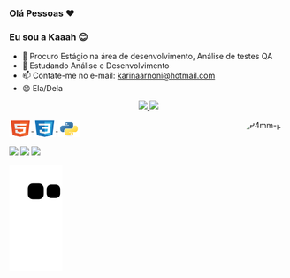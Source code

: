 ### Olá Pessoas ❤
### Eu sou a Kaaah 😊
- 🔭 Procuro Estágio na área de desenvolvimento, Análise de testes QA
- 🌱 Estudando Análise e Desenvolvimento
- 📫 Contate-me no e-mail: karinaarnoni@hotmail.com
- 😄 Ela/Dela
<div align="center">
  <a href="https://github.com/Kah123rina">
  <img height="150em" src="https://github-readme-stats.vercel.app/api?username=Kah123rina&show_icons=true&theme=dracula&include_all_commits=true&count_private=true"/>
  <img height="150em" src="https://github-readme-stats.vercel.app/api/top-langs/?username=Kah123rina&layout=compact&langs_count=7&theme=dracula"/>
</div>
<div style="display: inline_block"><br>
  <img align="center" alt="Kah123rina-HTML" height="30" width="40" src="https://raw.githubusercontent.com/devicons/devicon/master/icons/html5/html5-original.svg">
  <img align="center" alt="Kah123rina-CSS" height="30" width="40" src="https://raw.githubusercontent.com/devicons/devicon/master/icons/css3/css3-original.svg">
  <img align="center" alt="Kah123rina-Python" height="30" width="40" src="https://raw.githubusercontent.com/devicons/devicon/master/icons/python/python-original.svg">
  <img align="right" alt="P4mm-pic" height="150" style="border-radius:50px;"   <img align="right" alt="P4mm-pic" height="150" style="border-radius:50px;" src="https://i.picasion.com/pic92/fd6e6fd1bba66abdfb6b7fb08ff1085c.gif">
</div>
  <br>
 
<div> 
  <a href="https://www.instagram.com/pamm_dantas/" target="_blank"><img src="https://img.shields.io/badge/-Instagram-%23E4405F?style=for-the-badge&logo=instagram&logoColor=white" target="_blank"></a>
  <a href = "mailto:harveypamela@hotmail.com"><img src="https://img.shields.io/badge/Microsoft_Outlook-0078D4?style=for-the-badge&logo=microsoft-outlook&logoColor=white" target="_blank"></a>
  <a href="https://www.linkedin.com/in/p%C3%A2mela-dantas-187aa5117" target="_blank"><img src="https://img.shields.io/badge/-LinkedIn-%230077B5?style=for-the-badge&logo=linkedin&logoColor=white" target="_blank"></a> 
  
  ![snake gif](https://github.com/P4mm/P4mm/blob/output/github-contribution-grid-snake.svg)


 </div>

